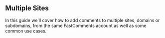 ## Multiple Sites

In this guide we'll cover how to add comments to multiple sites, domains or subdomains, from the same
FastComments account as well as some common use cases.
